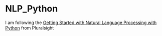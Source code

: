 # NLP_Python

I am following the [Getting Started with Natural Language Processing with Python](https://www.pluralsight.com/courses/python-natural-language-processing) from Pluralsight

